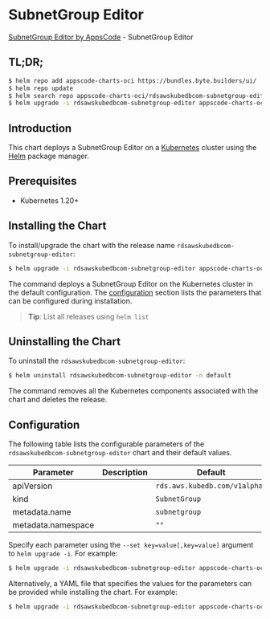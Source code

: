 # SubnetGroup Editor

[SubnetGroup Editor by AppsCode](https://appscode.com) - SubnetGroup Editor

## TL;DR;

```bash
$ helm repo add appscode-charts-oci https://bundles.byte.builders/ui/
$ helm repo update
$ helm search repo appscode-charts-oci/rdsawskubedbcom-subnetgroup-editor --version=v0.6.0
$ helm upgrade -i rdsawskubedbcom-subnetgroup-editor appscode-charts-oci/rdsawskubedbcom-subnetgroup-editor -n default --create-namespace --version=v0.6.0
```

## Introduction

This chart deploys a SubnetGroup Editor on a [Kubernetes](http://kubernetes.io) cluster using the [Helm](https://helm.sh) package manager.

## Prerequisites

- Kubernetes 1.20+

## Installing the Chart

To install/upgrade the chart with the release name `rdsawskubedbcom-subnetgroup-editor`:

```bash
$ helm upgrade -i rdsawskubedbcom-subnetgroup-editor appscode-charts-oci/rdsawskubedbcom-subnetgroup-editor -n default --create-namespace --version=v0.6.0
```

The command deploys a SubnetGroup Editor on the Kubernetes cluster in the default configuration. The [configuration](#configuration) section lists the parameters that can be configured during installation.

> **Tip**: List all releases using `helm list`

## Uninstalling the Chart

To uninstall the `rdsawskubedbcom-subnetgroup-editor`:

```bash
$ helm uninstall rdsawskubedbcom-subnetgroup-editor -n default
```

The command removes all the Kubernetes components associated with the chart and deletes the release.

## Configuration

The following table lists the configurable parameters of the `rdsawskubedbcom-subnetgroup-editor` chart and their default values.

|     Parameter      | Description |                 Default                  |
|--------------------|-------------|------------------------------------------|
| apiVersion         |             | <code>rds.aws.kubedb.com/v1alpha1</code> |
| kind               |             | <code>SubnetGroup</code>                 |
| metadata.name      |             | <code>subnetgroup</code>                 |
| metadata.namespace |             | <code>""</code>                          |


Specify each parameter using the `--set key=value[,key=value]` argument to `helm upgrade -i`. For example:

```bash
$ helm upgrade -i rdsawskubedbcom-subnetgroup-editor appscode-charts-oci/rdsawskubedbcom-subnetgroup-editor -n default --create-namespace --version=v0.6.0 --set apiVersion=rds.aws.kubedb.com/v1alpha1
```

Alternatively, a YAML file that specifies the values for the parameters can be provided while
installing the chart. For example:

```bash
$ helm upgrade -i rdsawskubedbcom-subnetgroup-editor appscode-charts-oci/rdsawskubedbcom-subnetgroup-editor -n default --create-namespace --version=v0.6.0 --values values.yaml
```
